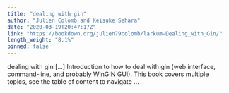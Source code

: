```yaml
---
title: "dealing with gin"
author: "Julien Colomb and Keisuke Sehara"
date: "2020-03-19T20:47:17Z"
link: "https://bookdown.org/julien79colomb/larkum-Dealing_with_Gin/"
length_weight: "8.1%"
pinned: false
---
```


dealing with gin [...] Introduction to how to deal with gin (web interface, command-line, and probably WinGIN GUI). This book covers multiple topics, see the table of content to navigate ...
